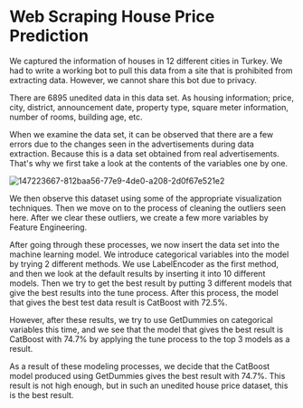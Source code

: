 # Web Scraping House Price Prediction

We captured the information of houses in 12 different cities in Turkey. We had to write a working bot to pull this data from a site that is prohibited from extracting data. However, we cannot share this bot due to privacy.

There are 6895 unedited data in this data set. As housing information; price, city, district, announcement date, property type, square meter information, number of rooms, building age, etc.

When we examine the data set, it can be observed that there are a few errors due to the changes seen in the advertisements during data extraction. Because this is a data set obtained from real advertisements. That's why we first take a look at the contents of the variables one by one.

![147223667-812baa56-77e9-4de0-a208-2d0f67e521e2](https://user-images.githubusercontent.com/44964158/147276147-83a94da0-3f98-4477-ad2a-d1db1387dbe9.png)


We then observe this dataset using some of the appropriate visualization techniques. Then we move on to the process of cleaning the outliers seen here. After we clear these outliers, we create a few more variables by Feature Engineering.

After going through these processes, we now insert the data set into the machine learning model. We introduce categorical variables into the model by trying 2 different methods. We use LabelEncoder as the first method, and then we look at the default results by inserting it into 10 different models. Then we try to get the best result by putting 3 different models that give the best results into the tune process. After this process, the model that gives the best test data result is CatBoost with 72.5%.

However, after these results, we try to use GetDummies on categorical variables this time, and we see that the model that gives the best result is CatBoost with 74.7% by applying the tune process to the top 3 models as a result.

As a result of these modeling processes, we decide that the CatBoost model produced using GetDummies gives the best result with 74.7%. This result is not high enough, but in such an unedited house price dataset, this is the best result.
